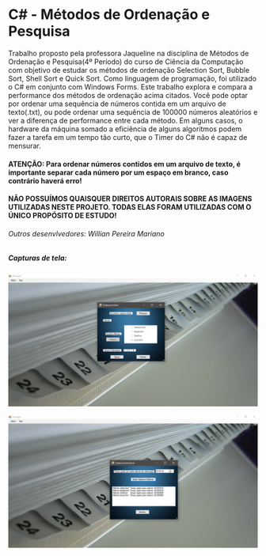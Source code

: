 # C# - Métodos de Ordenação e Pesquisa

  Trabalho proposto pela professora Jaqueline na disciplina de Métodos de Ordenação e Pesquisa(4º Período) do curso de Ciência da Computação com objetivo de estudar os métodos de ordenação Selection Sort, Bubble Sort, Shell Sort e Quick Sort. Como linguagem de programação, foi utilizado o C# em conjunto com Windows Forms.
  Este trabalho explora e compara a performance dos métodos de ordenação acima citados. Você pode optar por ordenar uma sequência de números contida em um arquivo de texto(.txt), ou pode ordenar uma sequência de 100000 números aleatórios e ver a diferença de performance entre cada método. Em alguns casos, o hardware da máquina somado a eficiência de alguns algoritmos podem fazer a tarefa em um tempo tão curto, que o Timer do C# não é capaz de mensurar. 
  
#### ATENÇÃO: Para ordenar números contidos em um arquivo de texto, é importante separar cada número por um espaço em branco, caso contrário haverá erro! 

#### NÃO POSSUÍMOS QUAISQUER DIREITOS AUTORAIS SOBRE AS IMAGENS UTILIZADAS NESTE PROJETO. TODAS ELAS FORAM UTILIZADAS COM O ÚNICO PROPÓSITO DE ESTUDO!

###### Outros desenvlvedores: Willian Pereira Mariano

##### Capturas de tela:

![Captura ordenação em arquivo](screenshots/captura_arquivo.png)

![Captura benchmark](screenshots/captura_benchmark.png)
